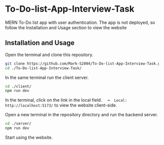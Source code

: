 # To-Do-list-App-Interview-Task

MERN To-Do list app with user authentication. The app is not deployed, so follow the Installation and Usage section to view the website

## Installation and Usage

Open the terminal and clone this repository.

```bash
git clone https://github.com/Mark-S2004/To-Do-list-App-Interview-Task.git
cd ./To-Do-list-App-Interview-Task/
```

In the same terminal run the client server.

```bash
cd ./client/
npm run dev
```

In the terminal, click on the link in the local field. `  ➜  Local:   http://localhost:5173/` to view the website client-side.

Open a new terminal in the repository directory and run the backend server.

```bash
cd ./server/
npm run dev
```

Start using the website.
